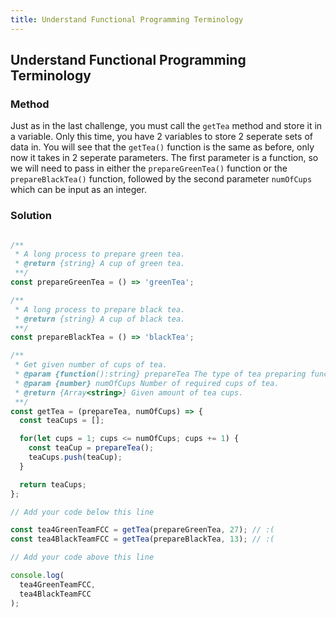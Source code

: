 ```yaml
---
title: Understand Functional Programming Terminology
---
```

## Understand Functional Programming Terminology

### Method

Just as in the last challenge, you must call the `getTea` method and store it in a variable. Only this time, you have 2 variables to store 2 seperate sets of data in. You will see that the `getTea()` function is the same as before, only now it takes in 2 seperate parameters. The first parameter is a function, so we will need to pass in either the `prepareGreenTea()` function or the `prepareBlackTea()` function, followed by the second parameter `numOfCups` which can be input as an integer. 

### Solution

```javascript

/**
 * A long process to prepare green tea.
 * @return {string} A cup of green tea.
 **/
const prepareGreenTea = () => 'greenTea';

/**
 * A long process to prepare black tea.
 * @return {string} A cup of black tea.
 **/
const prepareBlackTea = () => 'blackTea';

/**
 * Get given number of cups of tea.
 * @param {function():string} prepareTea The type of tea preparing function.
 * @param {number} numOfCups Number of required cups of tea.
 * @return {Array<string>} Given amount of tea cups.
 **/
const getTea = (prepareTea, numOfCups) => {
  const teaCups = [];

  for(let cups = 1; cups <= numOfCups; cups += 1) {
    const teaCup = prepareTea();
    teaCups.push(teaCup);
  }

  return teaCups;
};

// Add your code below this line

const tea4GreenTeamFCC = getTea(prepareGreenTea, 27); // :(
const tea4BlackTeamFCC = getTea(prepareBlackTea, 13); // :(

// Add your code above this line

console.log(
  tea4GreenTeamFCC,
  tea4BlackTeamFCC
);

```
